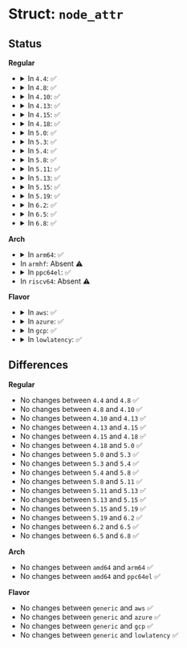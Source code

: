 # Struct: <code>node_attr</code>

## Status
<b>Regular</b>
<ul>
<li>
<details>
<summary>In <code>4.4</code>: ✅</summary>

```c
struct node_attr {
    struct device_attribute attr;
    enum node_states state;
};
```
</details>
</li>
<li>
<details>
<summary>In <code>4.8</code>: ✅</summary>

```c
struct node_attr {
    struct device_attribute attr;
    enum node_states state;
};
```
</details>
</li>
<li>
<details>
<summary>In <code>4.10</code>: ✅</summary>

```c
struct node_attr {
    struct device_attribute attr;
    enum node_states state;
};
```
</details>
</li>
<li>
<details>
<summary>In <code>4.13</code>: ✅</summary>

```c
struct node_attr {
    struct device_attribute attr;
    enum node_states state;
};
```
</details>
</li>
<li>
<details>
<summary>In <code>4.15</code>: ✅</summary>

```c
struct node_attr {
    struct device_attribute attr;
    enum node_states state;
};
```
</details>
</li>
<li>
<details>
<summary>In <code>4.18</code>: ✅</summary>

```c
struct node_attr {
    struct device_attribute attr;
    enum node_states state;
};
```
</details>
</li>
<li>
<details>
<summary>In <code>5.0</code>: ✅</summary>

```c
struct node_attr {
    struct device_attribute attr;
    enum node_states state;
};
```
</details>
</li>
<li>
<details>
<summary>In <code>5.3</code>: ✅</summary>

```c
struct node_attr {
    struct device_attribute attr;
    enum node_states state;
};
```
</details>
</li>
<li>
<details>
<summary>In <code>5.4</code>: ✅</summary>

```c
struct node_attr {
    struct device_attribute attr;
    enum node_states state;
};
```
</details>
</li>
<li>
<details>
<summary>In <code>5.8</code>: ✅</summary>

```c
struct node_attr {
    struct device_attribute attr;
    enum node_states state;
};
```
</details>
</li>
<li>
<details>
<summary>In <code>5.11</code>: ✅</summary>

```c
struct node_attr {
    struct device_attribute attr;
    enum node_states state;
};
```
</details>
</li>
<li>
<details>
<summary>In <code>5.13</code>: ✅</summary>

```c
struct node_attr {
    struct device_attribute attr;
    enum node_states state;
};
```
</details>
</li>
<li>
<details>
<summary>In <code>5.15</code>: ✅</summary>

```c
struct node_attr {
    struct device_attribute attr;
    enum node_states state;
};
```
</details>
</li>
<li>
<details>
<summary>In <code>5.19</code>: ✅</summary>

```c
struct node_attr {
    struct device_attribute attr;
    enum node_states state;
};
```
</details>
</li>
<li>
<details>
<summary>In <code>6.2</code>: ✅</summary>

```c
struct node_attr {
    struct device_attribute attr;
    enum node_states state;
};
```
</details>
</li>
<li>
<details>
<summary>In <code>6.5</code>: ✅</summary>

```c
struct node_attr {
    struct device_attribute attr;
    enum node_states state;
};
```
</details>
</li>
<li>
<details>
<summary>In <code>6.8</code>: ✅</summary>

```c
struct node_attr {
    struct device_attribute attr;
    enum node_states state;
};
```
</details>
</li>
</ul>
<b>Arch</b>
<ul>
<li>
<details>
<summary>In <code>arm64</code>: ✅</summary>

```c
struct node_attr {
    struct device_attribute attr;
    enum node_states state;
};
```
</details>
</li>
<li>
In <code>armhf</code>: Absent ⚠️
</li>
<li>
<details>
<summary>In <code>ppc64el</code>: ✅</summary>

```c
struct node_attr {
    struct device_attribute attr;
    enum node_states state;
};
```
</details>
</li>
<li>
In <code>riscv64</code>: Absent ⚠️
</li>
</ul>
<b>Flavor</b>
<ul>
<li>
<details>
<summary>In <code>aws</code>: ✅</summary>

```c
struct node_attr {
    struct device_attribute attr;
    enum node_states state;
};
```
</details>
</li>
<li>
<details>
<summary>In <code>azure</code>: ✅</summary>

```c
struct node_attr {
    struct device_attribute attr;
    enum node_states state;
};
```
</details>
</li>
<li>
<details>
<summary>In <code>gcp</code>: ✅</summary>

```c
struct node_attr {
    struct device_attribute attr;
    enum node_states state;
};
```
</details>
</li>
<li>
<details>
<summary>In <code>lowlatency</code>: ✅</summary>

```c
struct node_attr {
    struct device_attribute attr;
    enum node_states state;
};
```
</details>
</li>
</ul>

## Differences
<b>Regular</b>
<ul>
<li>
No changes between <code>4.4</code> and <code>4.8</code> ✅
</li>
<li>
No changes between <code>4.8</code> and <code>4.10</code> ✅
</li>
<li>
No changes between <code>4.10</code> and <code>4.13</code> ✅
</li>
<li>
No changes between <code>4.13</code> and <code>4.15</code> ✅
</li>
<li>
No changes between <code>4.15</code> and <code>4.18</code> ✅
</li>
<li>
No changes between <code>4.18</code> and <code>5.0</code> ✅
</li>
<li>
No changes between <code>5.0</code> and <code>5.3</code> ✅
</li>
<li>
No changes between <code>5.3</code> and <code>5.4</code> ✅
</li>
<li>
No changes between <code>5.4</code> and <code>5.8</code> ✅
</li>
<li>
No changes between <code>5.8</code> and <code>5.11</code> ✅
</li>
<li>
No changes between <code>5.11</code> and <code>5.13</code> ✅
</li>
<li>
No changes between <code>5.13</code> and <code>5.15</code> ✅
</li>
<li>
No changes between <code>5.15</code> and <code>5.19</code> ✅
</li>
<li>
No changes between <code>5.19</code> and <code>6.2</code> ✅
</li>
<li>
No changes between <code>6.2</code> and <code>6.5</code> ✅
</li>
<li>
No changes between <code>6.5</code> and <code>6.8</code> ✅
</li>
</ul>
<b>Arch</b>
<ul>
<li>
No changes between <code>amd64</code> and <code>arm64</code> ✅
</li>
<li>
No changes between <code>amd64</code> and <code>ppc64el</code> ✅
</li>
</ul>
<b>Flavor</b>
<ul>
<li>
No changes between <code>generic</code> and <code>aws</code> ✅
</li>
<li>
No changes between <code>generic</code> and <code>azure</code> ✅
</li>
<li>
No changes between <code>generic</code> and <code>gcp</code> ✅
</li>
<li>
No changes between <code>generic</code> and <code>lowlatency</code> ✅
</li>
</ul>
